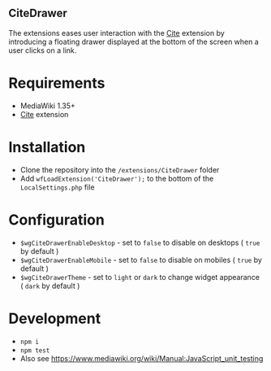 CiteDrawer
----------

The extensions eases user interaction with the [Cite](https://www.mediawiki.org/wiki/Extension:Cite) extension by
introducing a floating drawer displayed at the bottom of the screen when a user clicks on a <ref> link.

# Requirements

* MediaWiki 1.35+
* [Cite](https://www.mediawiki.org/wiki/Extension:Cite) extension

# Installation

* Clone the repository into the `/extensions/CiteDrawer` folder
* Add `wfLoadExtension('CiteDrawer');` to the bottom of the `LocalSettings.php` file

# Configuration

* `$wgCiteDrawerEnableDesktop` - set to `false` to disable on desktops ( `true` by default )
* `$wgCiteDrawerEnableMobile` - set to `false` to disable on mobiles ( `true` by default )
* `$wgCiteDrawerTheme` - set to `light` or `dark` to change widget appearance ( `dark` by default )

# Development

* `npm i`
* `npm test`
* Also see https://www.mediawiki.org/wiki/Manual:JavaScript_unit_testing
